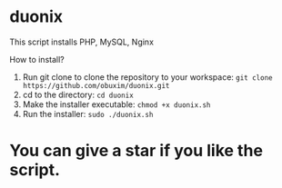 # duonix
This script installs PHP, MySQL, Nginx

How to install?

1. Run git clone to clone the repository to your workspace: `git clone https://github.com/obuxim/duonix.git`
2. cd to the directory: `cd duonix`
3. Make the installer executable: `chmod +x duonix.sh`
4. Run the installer: `sudo ./duonix.sh`


# You can give a star if you like the script.
